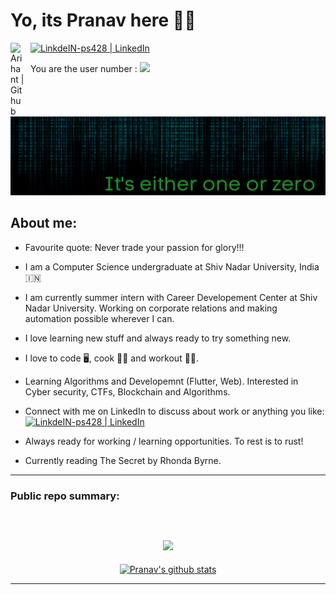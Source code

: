 # Yo, its Pranav here 👋🏻 

[<img style="margin-right:10px"  alt="LinkdeIN-ps428 | LinkedIn" width="22px" src="https://cdn.jsdelivr.net/npm/simple-icons@v3/icons/linkedin.svg" />](linkedin.com/in/ps428)
[<img align="left" style="margin-right:10px"  alt="Arihant | Github" width="22px" src="https://cdn.jsdelivr.net/npm/simple-icons@v3/icons/github.svg" />](https://github.com/ps428)
<br/>

You are the user number : ![](https://komarev.com/ghpvc/?username=ps428)

![](bg.png)

## About me:

- Favourite quote: Never trade your passion for glory!!!

- I am a Computer Science undergraduate at Shiv Nadar University, India &#127470;&#127475;

- I am currently summer intern with Career Developement Center at Shiv Nadar University. Working on corporate relations and making automation possible wherever I can.

- I love learning new stuff and always ready to try something new.

- I love to code 🖥️, cook 👨‍🍳 and workout 💪🏻.

- Learning Algorithms and Developemnt (Flutter, Web). Interested in Cyber security, CTFs, Blockchain and Algorithms.

- Connect with me on LinkedIn to discuss about work or anything you like:  [<img style="margin-right:10px"  alt="LinkdeIN-ps428 | LinkedIn" width="22px" src="https://cdn.jsdelivr.net/npm/simple-icons@v3/icons/linkedin.svg" />](linkedin.com/in/ps428)

- Always ready for working / learning opportunities. To rest is to rust!

- Currently reading The Secret by Rhonda Byrne.

---

### Public repo summary:

<p align="center" style="text-align:center; display:inline-block;">

</p>

<p align="center" style="display:block;">
<a href="https://github.com/ps428">
  <img align="center" style="margin-bottom:20px" src="https://github-readme-stats.vercel.app/api/top-langs/?username=ps428&theme=dark" />
  <br>
  <img align="center" src="https://github-readme-stats.vercel.app/api?username=ps428&show_icons=true&theme=dark" alt="Pranav's github stats"/>
</a></p>

---

